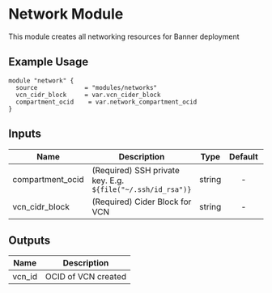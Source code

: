 Network Module
===================

This module creates all networking resources for Banner deployment

Example Usage
-------------

```hcl
module "network" {
  source             = "modules/networks"
  vcn_cidr_block     = var.vcn_cider_block
  compartment_ocid    = var.network_compartment_ocid
}

```

Inputs
------

| Name               | Description                                                      | Type   | Default                              | Required |
|--------------------|------------------------------------------------------------------|:------:|:------------------------------------:|:--------:|
| compartment_ocid   | (Required) SSH private key. E.g. `${file("~/.ssh/id_rsa")}`      | string |                  \-                  |   yes    |
| vcn_cidr_block     | (Required) Cider Block for VCN                                   | string |                  \-                  |   yes    |


Outputs
-------

| Name                | Description                    |
|---------------------|--------------------------------|
| vcn_id              | OCID of VCN created            |
